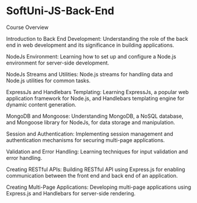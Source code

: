 # SoftUni-JS-Back-End
Course Overview

Introduction to Back End Development: Understanding the role of the back end in web development and its significance in building applications.

NodeJs Environment: Learning how to set up and configure a Node.js environment for server-side development.

NodeJs Streams and Utilities: Node.js streams for handling data and Node.js utilities for common tasks.

ExpressJs and Handlebars Templating: Learning ExpressJs, a popular web application framework for Node.js, and Handlebars templating engine for dynamic content generation.

MongoDB and Mongoose: Understanding MongoDB, a NoSQL database, and Mongoose library for NodeJs, for data storage and manipulation.

Session and Authentication: Implementing session management and authentication mechanisms for securing multi-page applications.

Validation and Error Handling: Learning techniques for input validation and error handling.

Creating RESTful APIs: Building RESTful API using Express.js for enabling communication between the front end and back end of an application.

Creating Multi-Page Applications: Developing multi-page applications using Express.js and Handlebars for server-side rendering.

